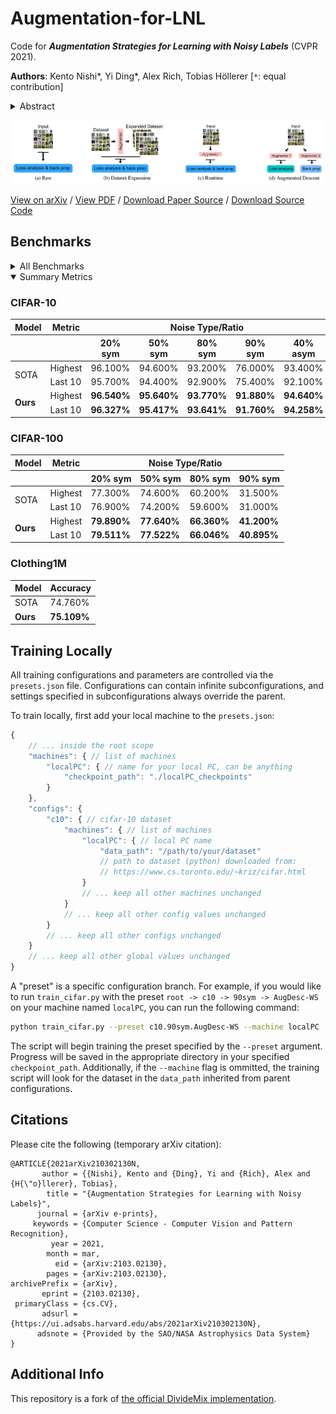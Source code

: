 # Augmentation-for-LNL

Code for ***Augmentation Strategies for Learning with Noisy Labels*** (CVPR 2021).

**Authors**: Kento Nishi*, Yi Ding*, Alex Rich, Tobias Höllerer [`*`: equal contribution]

<details>
    <summary>Abstract</summary>
    Imperfect labels are ubiquitous in real-world datasets. Several recent successful methods for training deep neural networks (DNNs) robust to label noise have used two primary techniques: filtering samples based on loss during a warm-up phase to curate an initial set of cleanly labeled samples, and using the output of a network as a pseudo-label for subsequent loss calculations. In this paper, we evaluate different augmentation strategies for algorithms tackling the "learning with noisy labels" problem. We propose and examine multiple augmentation strategies and evaluate them using synthetic datasets based on CIFAR-10 and CIFAR-100, as well as on the real-world dataset Clothing1M. Due to several commonalities in these algorithms, we find that using one set of augmentations for loss modeling tasks and another set for learning is the most effective, improving results on the state-of-the-art and other previous methods. Furthermore, we find that applying augmentation during the warm-up period can negatively impact the loss convergence behavior of correctly versus incorrectly labeled samples. We introduce this augmentation strategy to the state-of-the-art technique and demonstrate that we can improve performance across all evaluated noise levels. In particular, we improve accuracy on the CIFAR-10 benchmark at 90% symmetric noise by more than 15% in absolute accuracy and we also improve performance on the real-world dataset Clothing1M.
</details>

<p align="center">
    <img src="./banner.png" alt="Banner" />
</p>

[View on arXiv](https://arxiv.org/abs/2103.02130) / [View PDF](https://arxiv.org/pdf/2103.02130.pdf) / [Download Paper Source](https://arxiv.org/e-print/2103.02130) / [Download Source Code](https://github.com/KentoNishi/Augmentation-for-LNL/archive/master.zip)

## Benchmarks
<details>
    <summary>All Benchmarks</summary>
    <h3>Key</h3>
    <table>
        <thead>
            <tr>
                <th>Annotation</th>
                <th>Meaning</th>
            </tr>
        </thead>
        <tbody>
            <tr>
                <td><code>Small</code></td>
                <td>Worse or equivalent to previous state-of-the-art</td>
            </tr>
            <tr>
                <td>Normal</td>
                <td>Better than previous state-of-the-art</td>
            </tr>
            <tr>
                <td><strong>Bold</strong></td>
                <td>Best in task/category</td>
            </tr>
        </tbody>
    </table>
    <h3>CIFAR-10</h3>
    <table>
        <thead>
            <tr>
                <th>Model</th>
                <th>Metric</th>
                <th colspan="5">Noise Type/Ratio</th>
            </tr>
            <tr>
                <th></th>
                <th></th>
                <th>20% sym</th>
                <th>50% sym</th>
                <th>80% sym</th>
                <th>90% sym</th>
                <th>40% asym</th>
            </tr>
            <tbody>
                <tr>
                    <td rowspan="2">Runtime-W (Vanilla DivideMix)</td>
                    <td>Highest</td>
                    <td><code>96.100%</code></td>
                    <td><code>94.600%</code></td>
                    <td><code>93.200%</code></td>
                    <td><code>76.000%</code></td>
                    <td><code>93.400%</code></td>
                </tr>
                <tr>
                    <td>Last 10</td>
                    <td><code>95.700%</code></td>
                    <td><code>94.400%</code></td>
                    <td><code>92.900%</code></td>
                    <td><code>75.400%</code></td>
                    <td><code>92.100%</code></td>
                </tr>
                <tr>
                    <td rowspan="2">Raw</td>
                    <td>Highest</td>
                    <td><code>85.940%</code></td>
                    <td><code></code></td>
                    <td><code></code></td>
                    <td><code>27.580%</code></td>
                    <td><code></code></td>
                </tr>
                <tr>
                    <td>Last 10</td>
                    <td><code>83.230%</code></td>
                    <td><code></code></td>
                    <td><code></code></td>
                    <td><code>23.915%</code></td>
                    <td><code></code></td>
                </tr>
                <tr>
                    <td rowspan="2">Expansion.Weak</td>
                    <td>Highest</td>
                    <td><code>90.860%</code></td>
                    <td><code></code></td>
                    <td><code></code></td>
                    <td><code>31.220%</code></td>
                    <td><code></code></td>
                </tr>
                <tr>
                    <td>Last 10</td>
                    <td><code>89.948%</code></td>
                    <td><code></code></td>
                    <td><code></code></td>
                    <td><code>10.000%</code></td>
                    <td><code></code></td>
                </tr>
                <tr>
                    <td rowspan="2">Expansion.Strong</td>
                    <td>Highest</td>
                    <td><code>90.560%</code></td>
                    <td><code></code></td>
                    <td><code></code></td>
                    <td><code>35.100%</code></td>
                    <td><code></code></td>
                </tr>
                <tr>
                    <td>Last 10</td>
                    <td><code>89.514%</code></td>
                    <td><code></code></td>
                    <td><code></code></td>
                    <td><code>34.228%</code></td>
                    <td><code></code></td>
                </tr>
                <tr>
                    <td rowspan="2">AugDesc-WW</td>
                    <td>Highest</td>
                    <td>96.270%</td>
                    <td><code></code></td>
                    <td><code></code></td>
                    <td><code>36.050%</code></td>
                    <td><code></code></td>
                </tr>
                <tr>
                    <td>Last 10</td>
                    <td>96.084%</td>
                    <td><code></code></td>
                    <td><code></code></td>
                    <td><code>23.503%</code></td>
                    <td><code></code></td>
                </tr>
                <tr>
                    <td rowspan="2">Runtime-S</td>
                    <td>Highest</td>
                    <td><strong>96.540%</strong></td>
                    <td><code></code></td>
                    <td><code></code></td>
                    <td><code>70.470%</code></td>
                    <td><code></code></td>
                </tr>
                <tr>
                    <td>Last 10</td>
                    <td><strong>96.327%</strong></td>
                    <td><code></code></td>
                    <td><code></code></td>
                    <td><code>70.223%</code></td>
                    <td><code></code></td>
                </tr>
                <tr>
                    <td rowspan="2">AugDesc-SS</td>
                    <td>Highest</td>
                    <td>96.470%</td>
                    <td><code></code></td>
                    <td><code></code></td>
                    <td>81.770%</td>
                    <td><code></code></td>
                </tr>
                <tr>
                    <td>Last 10</td>
                    <td>96.193%</td>
                    <td><code></code></td>
                    <td><code></code></td>
                    <td>81.540%</td>
                    <td><code></code></td>
                </tr>
                <tr>
                    <td rowspan="2">AugDesc-WS.RandAug</td>
                    <td>Highest</td>
                    <td>96.280%</td>
                    <td><code></code></td>
                    <td><code></code></td>
                    <td>89.750%</td>
                    <td><code></code></td>
                </tr>
                <tr>
                    <td>Last 10</td>
                    <td>96.006%</td>
                    <td><code></code></td>
                    <td><code></code></td>
                    <td>89.629%</td>
                    <td><code></code></td>
                </tr>
                <tr>
                    <td rowspan="2">AugDesc-WS.SAW</td>
                    <td>Highest</td>
                    <td>96.350%</td>
                    <td><strong>95.640%</strong></td>
                    <td>93.720%</td>
                    <td><code>35.330%</code></td>
                    <td>94.390%</td>
                </tr>
                <tr>
                    <td>Last 10</td>
                    <td>96.138%</td>
                    <td><strong>95.417%</strong></td>
                    <td>93.563%</td>
                    <td><code>10.000%</code></td>
                    <td>94.078%</td>
                </tr>
                <tr>
                    <td rowspan="2"><strong>AugDesc-WS</strong> (WAW)</td>
                    <td>Highest</td>
                    <td>96.330%</td>
                    <td>95.360%</td>
                    <td><strong>93.770%</strong></td>
                    <td><strong>91.880%</strong></td>
                    <td><strong>94.640%</strong></td>
                </tr>
                <tr>
                    <td>Last 10</td>
                    <td>96.168%</td>
                    <td>95.134%</td>
                    <td><strong>93.641%</strong></td>
                    <td><strong>91.760%</strong></td>
                    <td><strong>94.258%</strong></td>
                </tr>
            </tbody>
        </thead>
    </table>
    <h3>CIFAR-100</h3>
    <table>
        <thead>
            <tr>
                <th>Model</th>
                <th>Metric</th>
                <th colspan="4">Noise Type/Ratio</th>
            </tr>
            <tr>
                <th></th>
                <th></th>
                <th>20% sym</th>
                <th>50% sym</th>
                <th>80% sym</th>
                <th>90% sym</th>
            </tr>
            <tbody>
                <tr>
                    <td rowspan="2">Runtime-W (Vanilla DivideMix)</td>
                    <td>Highest</td>
                    <td><code>77.300%</code></td>
                    <td><code>74.600%</code></td>
                    <td><code>60.200%</code></td>
                    <td><code>31.500%</code></td>
                </tr>
                <tr>
                    <td>Last 10</td>
                    <td><code>76.900%</code></td>
                    <td><code>74.200%</code></td>
                    <td><code>59.600%</code></td>
                    <td><code>31.000%</code></td>
                </tr>
                <tr>
                    <td rowspan="2">Raw</td>
                    <td>Highest</td>
                    <td><code>52.240%</code></td>
                    <td><code></code></td>
                    <td><code></code></td>
                    <td><code>7.990%</code></td>
                </tr>
                <tr>
                    <td>Last 10</td>
                    <td><code>39.176%</code></td>
                    <td><code></code></td>
                    <td><code></code></td>
                    <td><code>2.979%</code></td>
                </tr>
                <tr>
                    <td rowspan="2">Expansion.Weak</td>
                    <td>Highest</td>
                    <td><code>57.110%</code></td>
                    <td><code></code></td>
                    <td><code></code></td>
                    <td><code>7.300%</code></td>
                </tr>
                <tr>
                    <td>Last 10</td>
                    <td><code>53.288%</code></td>
                    <td><code></code></td>
                    <td><code></code></td>
                    <td><code>2.223%</code></td>
                </tr>
                <tr>
                    <td rowspan="2">Expansion.Strong</td>
                    <td>Highest</td>
                    <td><code>55.150%</code></td>
                    <td><code></code></td>
                    <td><code></code></td>
                    <td><code>7.540%</code></td>
                </tr>
                <tr>
                    <td>Last 10</td>
                    <td><code>54.369%</code></td>
                    <td><code></code></td>
                    <td><code></code></td>
                    <td><code>3.242%</code></td>
                </tr>
                <tr>
                    <td rowspan="2">AugDesc-WW</td>
                    <td>Highest</td>
                    <td>78.900%</td>
                    <td><code></code></td>
                    <td><code></code></td>
                    <td><code>30.330%</code></td>
                </tr>
                <tr>
                    <td>Last 10</td>
                    <td>78.437%</td>
                    <td><code></code></td>
                    <td><code></code></td>
                    <td><code>29.876%</code></td>
                </tr>
                <tr>
                    <td rowspan="2">Runtime-S</td>
                    <td>Highest</td>
                    <td><strong>79.890%</strong></td>
                    <td><code></code></td>
                    <td><code></code></td>
                    <td>40.520%</td>
                </tr>
                <tr>
                    <td>Last 10</td>
                    <td>79.395%</td>
                    <td><code></code></td>
                    <td><code></code></td>
                    <td>40.343%</td>
                </tr>
                <tr>
                    <td rowspan="2">AugDesc-SS</td>
                    <td>Highest</td>
                    <td>79.790%</td>
                    <td><code></code></td>
                    <td><code></code></td>
                    <td>38.850%</td>
                </tr>
                <tr>
                    <td>Last 10</td>
                    <td><strong>79.511%</strong></td>
                    <td><code></code></td>
                    <td><code></code></td>
                    <td>38.553%</td>
                </tr>
                <tr>
                    <td rowspan="2">AugDesc-WS.RandAug</td>
                    <td>Highest</td>
                    <td>78.060%</td>
                    <td><code></code></td>
                    <td><code></code></td>
                    <td>36.890%</td>
                </tr>
                <tr>
                    <td>Last 10</td>
                    <td>77.826%</td>
                    <td><code></code></td>
                    <td><code></code></td>
                    <td>36.672%</td>
                </tr>
                <tr>
                    <td rowspan="2">AugDesc-WS.SAW</td>
                    <td>Highest</td>
                    <td>79.610%</td>
                    <td><strong>77.640%</strong></td>
                    <td>61.830%</td>
                    <td>17.570%</td>
                </tr>
                <tr>
                    <td>Last 10</td>
                    <td>79.464%</td>
                    <td><strong>77.522%</strong></td>
                    <td>61.632%</td>
                    <td>15.050%</td>
                </tr>
                <tr>
                    <td rowspan="2"><strong>AugDesc-WS</strong> (WAW)</td>
                    <td>Highest</td>
                    <td>79.500%</td>
                    <td>77.240%</td>
                    <td><strong>66.360%</strong></td>
                    <td><strong>41.200%</strong></td>
                </tr>
                <tr>
                    <td>Last 10</td>
                    <td>79.216%</td>
                    <td>77.010%</td>
                    <td><strong>66.046%</strong></td>
                    <td><strong>40.895%</strong></td>
                </tr>
            </tbody>
        </thead>
    </table>
    <h3>Clothing1M</h3>
    <table>
        <thead>
            <tr>
                <th>Model</th>
                <th>Accuracy</th>
            </tr>
            <tbody>
                <tr>
                    <td>Runtime-W (Vanilla DivideMix)</td>
                    <td><code>74.760%</code></td>
                </tr>
                <tr>
                    <td><strong>AugDesc-WS</strong> (WAW)</td>
                    <td><code>74.720%</code></td>
                </tr>
                <tr>
                    <td>AugDesc-WS.SAW</td>
                    <td><strong>75.109%</strong></td>
                </tr>
            </tbody>
        </thead>
    </table>
</details>

<details open>
    <summary>Summary Metrics</summary>
    <h3>CIFAR-10</h3>
    <table>
        <thead>
            <tr>
                <th>Model</th>
                <th>Metric</th>
                <th colspan="5">Noise Type/Ratio</th>
            </tr>
            <tr>
                <th></th>
                <th></th>
                <th>20% sym</th>
                <th>50% sym</th>
                <th>80% sym</th>
                <th>90% sym</th>
                <th>40% asym</th>
            </tr>
            <tbody>
                <tr>
                    <td rowspan="2">SOTA</td>
                    <td>Highest</td>
                    <td>96.100%</td>
                    <td>94.600%</td>
                    <td>93.200%</td>
                    <td>76.000%</td>
                    <td>93.400%</td>
                </tr>
                <tr>
                    <td>Last 10</td>
                    <td>95.700%</td>
                    <td>94.400%</td>
                    <td>92.900%</td>
                    <td>75.400%</td>
                    <td>92.100%</td>
                </tr>
                <tr>
                    <td rowspan="2"><strong>Ours</strong></td>
                    <td>Highest</td>
                    <td><strong>96.540%</strong></td>
                    <td><strong>95.640%</strong></td>
                    <td><strong>93.770%</strong></td>
                    <td><strong>91.880%</strong></td>
                    <td><strong>94.640%</strong></td>
                </tr>
                <tr>
                    <td>Last 10</td>
                    <td><strong>96.327%</strong></td>
                    <td><strong>95.417%</strong></td>
                    <td><strong>93.641%</strong></td>
                    <td><strong>91.760%</strong></td>
                    <td><strong>94.258%</strong></td>
                </tr>
            </tbody>
        </thead>
    </table>
    <h3>CIFAR-100</h3>
    <table>
        <thead>
            <tr>
                <th>Model</th>
                <th>Metric</th>
                <th colspan="5">Noise Type/Ratio</th>
            </tr>
            <tr>
                <th></th>
                <th></th>
                <th>20% sym</th>
                <th>50% sym</th>
                <th>80% sym</th>
                <th>90% sym</th>
            </tr>
            <tbody>
                <tr>
                    <td rowspan="2">SOTA</td>
                    <td>Highest</td>
                    <td>77.300%</td>
                    <td>74.600%</td>
                    <td>60.200%</td>
                    <td>31.500%</td>
                </tr>
                <tr>
                    <td>Last 10</td>
                    <td>76.900%</td>
                    <td>74.200%</td>
                    <td>59.600%</td>
                    <td>31.000%</td>
                </tr>
                <tr>
                    <td rowspan="2"><strong>Ours</strong></td>
                    <td>Highest</td>
                    <td><strong>79.890%</strong></td>
                    <td><strong>77.640%</strong></td>
                    <td><strong>66.360%</strong></td>
                    <td><strong>41.200%</strong></td>
                </tr>
                <tr>
                    <td>Last 10</td>
                    <td><strong>79.511%</strong></td>
                    <td><strong>77.522%</strong></td>
                    <td><strong>66.046%</strong></td>
                    <td><strong>40.895%</strong></td>
                </tr>
            </tbody>
        </thead>
    </table>
    <h3>Clothing1M</h3>
    <table>
        <thead>
            <tr>
                <th>Model</th>
                <th>Accuracy</th>
            </tr>
            <tbody>
                <tr>
                    <td>SOTA</td>
                    <td>74.760%</td>
                </tr>
                <tr>
                    <td><strong>Ours</strong></td>
                    <td><strong>75.109%</strong></td>
                </tr>
            </tbody>
        </thead>
    </table>
</details>

## Training Locally

All training configurations and parameters are controlled via the `presets.json` file. Configurations can contain infinite subconfigurations, and settings specified in subconfigurations always override the parent.

To train locally, first add your local machine to the `presets.json`:
```javascript
{
    // ... inside the root scope
    "machines": { // list of machines
        "localPC": { // name for your local PC, can be anything
            "checkpoint_path": "./localPC_checkpoints"
        }
    },
    "configs": {
        "c10": { // cifar-10 dataset
            "machines": { // list of machines
                "localPC": { // local PC name
                    "data_path": "/path/to/your/dataset"
                    // path to dataset (python) downloaded from:
                    // https://www.cs.toronto.edu/~kriz/cifar.html
                }
                // ... keep all other machines unchanged
            }
            // ... keep all other config values unchanged
        }
        // ... keep all other configs unchanged
    }
    // ... keep all other global values unchanged
}
```

A "preset" is a specific configuration branch. For example, if you would like to run `train_cifar.py` with the preset  `root -> c10 -> 90sym -> AugDesc-WS` on your machine named `localPC`, you can run the following command:
```bash
python train_cifar.py --preset c10.90sym.AugDesc-WS --machine localPC
```
The script will begin training the preset specified by the `--preset` argument. Progress will be saved in the appropriate directory in your specified `checkpoint_path`. Additionally, if the `--machine` flag is ommitted, the training script will look for the dataset in the `data_path` inherited from parent configurations.


## Citations
Please cite the following (temporary arXiv citation):
```
@ARTICLE{2021arXiv210302130N,
       author = {{Nishi}, Kento and {Ding}, Yi and {Rich}, Alex and {H{\"o}llerer}, Tobias},
        title = "{Augmentation Strategies for Learning with Noisy Labels}",
      journal = {arXiv e-prints},
     keywords = {Computer Science - Computer Vision and Pattern Recognition},
         year = 2021,
        month = mar,
          eid = {arXiv:2103.02130},
        pages = {arXiv:2103.02130},
archivePrefix = {arXiv},
       eprint = {2103.02130},
 primaryClass = {cs.CV},
       adsurl = {https://ui.adsabs.harvard.edu/abs/2021arXiv210302130N},
      adsnote = {Provided by the SAO/NASA Astrophysics Data System}
}
```

## Additional Info
This repository is a fork of [the official DivideMix implementation](https://github.com/LiJunnan1992/DivideMix).